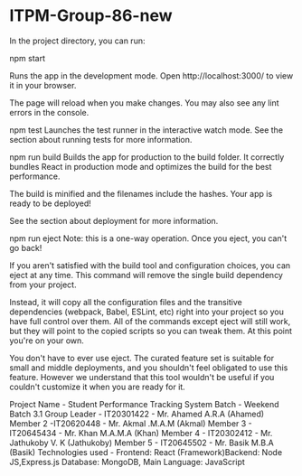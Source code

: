 # ITPM-Group-86-new
In the project directory, you can run:

npm start

Runs the app in the development mode.
Open http://localhost:3000/ to view it in your browser.

The page will reload when you make changes.
You may also see any lint errors in the console.

npm test
Launches the test runner in the interactive watch mode.
See the section about running tests for more information.

npm run build
Builds the app for production to the build folder.
It correctly bundles React in production mode and optimizes the build for the best performance.

The build is minified and the filenames include the hashes.
Your app is ready to be deployed!

See the section about deployment for more information.

npm run eject
Note: this is a one-way operation. Once you eject, you can't go back!

If you aren't satisfied with the build tool and configuration choices, you can eject at any time. This command will remove the single build dependency from your project.

Instead, it will copy all the configuration files and the transitive dependencies (webpack, Babel, ESLint, etc) right into your project so you have full control over them. All of the commands except eject will still work, but they will point to the copied scripts so you can tweak them. At this point you're on your own.

You don't have to ever use eject. The curated feature set is suitable for small and middle deployments, and you shouldn't feel obligated to use this feature. However we understand that this tool wouldn't be useful if you couldn't customize it when you are ready for it.

Project Name - Student Performance Tracking  System
Batch - Weekend Batch 3.1
Group Leader - IT20301422 - Mr. Ahamed A.R.A  (Ahamed)
Member 2 -IT20620448 - Mr. Akmal .M.A.M (Akmal)
Member 3 - IT20645434 - Mr. Khan M.A.M.A (Khan)
Member 4 - IT20302412 - Mr. Jathukoby V. K (Jathukoby)
Member 5 - IT20645502 - Mr.  Basik M.B.A (Basik)
Technologies used - Frontend:  React (Framework)Backend: Node JS,Express.js Database: MongoDB, Main Language: JavaScript
